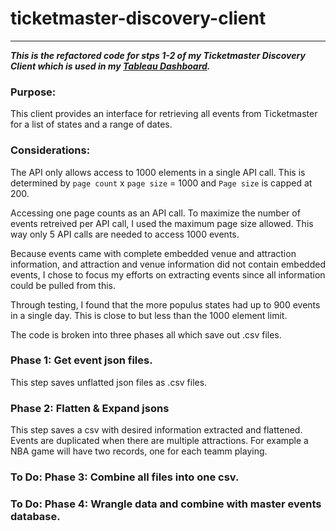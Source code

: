 # ticketmaster-discovery-client
---
***This is the refactored code for stps 1-2 of my Ticketmaster Discovery Client which is used in my [Tableau Dashboard](https://public.tableau.com/shared/9GB475ZQY?:display_count=n&:origin=viz_share_link).***
### Purpose:
This client provides an interface for retrieving all events from Ticketmaster for a list of states and a range of dates. 

### Considerations:
The API only allows access to 1000 elements in a single API call. This is determined by `page count` x `page size` = 1000 and `Page size` is capped at 200.

Accessing one page counts as an API call. To maximize the number of events retreived per API call, I used the maximum page size allowed. 
This way only 5 API calls are needed to access 1000 events. 

Because events came with complete embedded venue and attraction information, and attraction and venue information did not contain embedded events, I chose to focus my efforts on extracting events since all information could be pulled from this.

Through testing, I found that the more populus states had up to 900 events in a single day. This is close to but less than the 1000 element limit.

The code is broken into three phases all which save out .csv files. 
### Phase 1: Get event json files.
This step saves unflatted json files as .csv files.
### Phase 2: Flatten & Expand jsons
This step saves a csv with desired information extracted and flattened. Events are duplicated when there are multiple attractions. For example a NBA game will have two records, one for each teamm playing.
### To Do: Phase 3: Combine all files into one csv.
### To Do: Phase 4: Wrangle data and combine with master events database.
